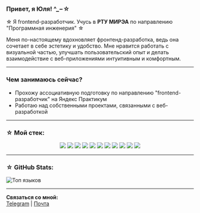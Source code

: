 ### Привет, я Юля! ^_−☆ 

☆ Я frontend-разработчик. Учусь в **РТУ МИРЭА** по направлению "Программная инженерия" ☆

Меня по-настоящему вдохновляет фронтенд-разработка, ведь она сочетает в себе эстетику и удобство. Мне нравится работать с визуальной частью, улучшать пользовательский опыт и делать взаимодействие с веб-приложениями интуитивным и комфортным.

---

### Чем занимаюсь сейчас?
- Прохожу ассоциативную подготовку по направлению "frontend-разработчик" на Яндекс Практикум
- Работаю над собственными проектами, связанными с веб-разработкой

---

### ☆ Мой стек:
<p align="center">
  <img src="https://img.shields.io/badge/JavaScript-FFDEB4?style=for-the-badge&logo=javascript&logoColor=black">
  <img src="https://img.shields.io/badge/TypeScript-A0E7E5?style=for-the-badge&logo=typescript&logoColor=black">
  <img src="https://img.shields.io/badge/Webpack-BDE0FE?style=for-the-badge&logo=webpack&logoColor=black">
  <img src="https://img.shields.io/badge/HTML5-FFADAD?style=for-the-badge&logo=html5&logoColor=white">
  <img src="https://img.shields.io/badge/CSS3-FFC3A0?style=for-the-badge&logo=css3&logoColor=white">
  <img src="https://img.shields.io/badge/Babel-FFCAD4?style=for-the-badge&logo=babel&logoColor=black">
  <img src="https://img.shields.io/badge/Prettier-CAF0F8?style=for-the-badge&logo=prettier&logoColor=black">
  <img src="https://img.shields.io/badge/Docker-98F5E1?style=for-the-badge&logo=docker&logoColor=black">
  <img src="https://img.shields.io/badge/Git-FACBEA?style=for-the-badge&logo=git&logoColor=black">
  <img src="https://img.shields.io/badge/GitHub-C1BBDD?style=for-the-badge&logo=github&logoColor=black">
  <img src="https://img.shields.io/badge/Figma-FFD6E0?style=for-the-badge&logo=figma&logoColor=black">
</p>

---

### ☆ GitHub Stats: 
![Топ языков](https://github-readme-stats.vercel.app/api/top-langs/?username=badabumb&layout=compact&theme=radical)  

---

 **Связаться со мной:**  
[Telegram](https://t.me/badabedumb) | [Почта](mailto:juliavediukova@mail.ru)  
